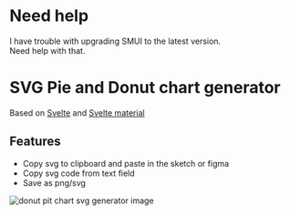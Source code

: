 # Need help

I have trouble with upgrading SMUI to the latest version. </br>
Need help with that.

# SVG Pie and Donut chart generator

Based on [Svelte](https://github.com/sveltejs/svelte) and [Svelte material](https://github.com/hperrin/svelte-material-ui)

## Features
- Copy svg to clipboard and paste in the sketch or figma
- Copy svg code from text field
- Save as png/svg

![donut pit chart svg generator image](./public/img/workpreview.gif "Donut pit chart svg generator`")